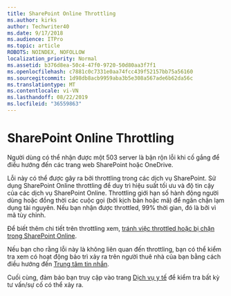 ```yaml
---
title: SharePoint Online Throttling
ms.author: kirks
author: Techwriter40
ms.date: 9/17/2018
ms.audience: ITPro
ms.topic: article
ROBOTS: NOINDEX, NOFOLLOW
localization_priority: Normal
ms.assetid: b376d8ea-50c4-47f0-9720-50d80aa3f7f1
ms.openlocfilehash: c7881c0c7331e0aa74fcc439f52157bb75a56160
ms.sourcegitcommit: 1d98db8acb9959aba3b5e308a567ade6b62da56c
ms.translationtype: MT
ms.contentlocale: vi-VN
ms.lasthandoff: 08/22/2019
ms.locfileid: "36559863"
---
```

# <a name="sharepoint-online-throttling"></a>SharePoint Online Throttling

Người dùng có thể nhận được một 503 server là bận rộn lỗi khi cố gắng để điều hướng đến các trang web SharePoint hoặc OneDrive. 

Lỗi này có thể được gây ra bởi throttling trong các dịch vụ SharePoint. Sử dụng SharePoint Online throttling để duy trì hiệu suất tối ưu và độ tin cậy của các dịch vụ SharePoint Online. Throttling giới hạn số hành động người dùng hoặc đồng thời các cuộc gọi (bởi kịch bản hoặc mã) để ngăn chặn lạm dụng tài nguyên. Nếu bạn nhận được throttled, 99% thời gian, đó là bởi vì mã tùy chỉnh.

Để biết thêm chi tiết trên throttling xem, [tránh việc throttled hoặc bị chặn trong SharePoint Online](https://docs.microsoft.com/sharepoint/dev/general-development/how-to-avoid-getting-throttled-or-blocked-in-sharepoint-online).

Nếu bạn cho rằng lỗi này là không liên quan đến throttling, bạn có thể kiểm tra xem có hoạt động bảo trì xảy ra trên người thuê nhà của bạn bằng cách điều hướng đến [Trung tâm tin nhắn](https://portal.office.com/adminportal/home#/MessageCenter).

 Cuối cùng, đảm bảo bạn truy cập vào trang [Dịch vụ y tế](https://portal.office.com/adminportal/home#/servicehealth) để kiểm tra bất kỳ tư vấn/sự cố có thể xảy ra.

